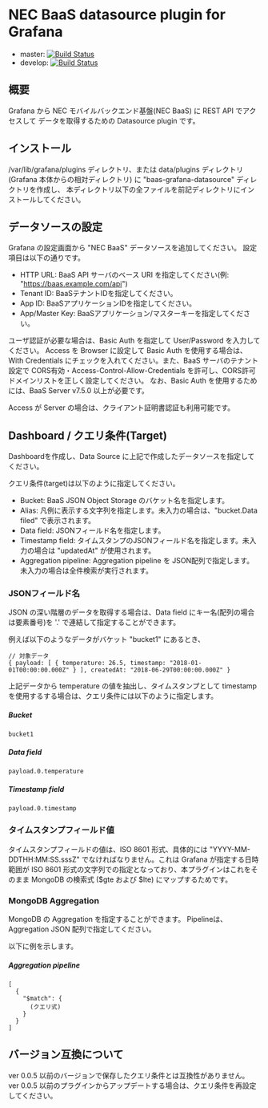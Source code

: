 NEC BaaS datasource plugin for Grafana
======================================

* master: [![Build Status](https://travis-ci.org/nec-baas/grafana-baas-object-datasource.svg?branch=master)](https://travis-ci.org/nec-baas/grafana-baas-object-datasource)
* develop: [![Build Status](https://travis-ci.org/nec-baas/grafana-baas-object-datasource.svg?branch=develop)](https://travis-ci.org/nec-baas/grafana-baas-object-datasource)

概要
----

Grafana から NEC モバイルバックエンド基盤(NEC BaaS) に REST API でアクセスして
データを取得するための  Datasource plugin です。

インストール
------------

/var/lib/grafana/plugins ディレクトリ、または data/plugins ディレクトリ (Grafana 本体からの相対ディレクトリ)
に "baas-grafana-datasource" ディレクトリを作成し、
本ディレクトリ以下の全ファイルを前記ディレクトリにインストールしてください。

データソースの設定
-------------------

Grafana の設定画面から "NEC BaaS" データソースを追加してください。
設定項目は以下の通りです。

* HTTP URL: BaaS API サーバのベース URI を指定してください(例: "https://baas.example.com/api")
* Tenant ID: BaaSテナントIDを指定してください。
* App ID: BaaSアプリケーションIDを指定してください。
* App/Master Key: BaaSアプリケーション/マスターキーを指定してください。

ユーザ認証が必要な場合は、Basic Auth を指定して User/Password を入力してください。
Access を Browser に設定して Basic Auth を使用する場合は、With Credentials にチェックを入れてください。また、BaaS サーバのテナント設定で CORS有効・Access-Control-Allow-Credentials を許可し、CORS許可ドメインリストを正しく設定してください。
なお、Basic Auth を使用するためには、BaaS Server v7.5.0 以上が必要です。

Access が Server の場合は、クライアント証明書認証も利用可能です。

Dashboard / クエリ条件(Target)
-------------------------------

Dashboardを作成し、Data Source に上記で作成したデータソースを指定してください。

クエリ条件(target)は以下のように指定してください。

* Bucket: BaaS JSON Object Storage のバケット名を指定します。
* Alias: 凡例に表示する文字列を指定します。未入力の場合は、"bucket.Data filed" で表示されます。
* Data field: JSONフィールド名を指定します。
* Timestamp field: タイムスタンプのJSONフィールド名を指定します。未入力の場合は "updatedAt" が使用されます。
* Aggregation pipeline: Aggregation pipeline を JSON配列で指定します。未入力の場合は全件検索が実行されます。

### JSONフィールド名

JSON の深い階層のデータを取得する場合は、Data field にキー名(配列の場合は要素番号)を '.' で連結して指定することができます。

例えば以下のようなデータがバケット "bucket1" にあるとき、

    // 対象データ
    { payload: [ { temperature: 26.5, timestamp: "2018-01-01T00:00:00.000Z" } ], createdAt: "2018-06-29T00:00:00.000Z" }
    
上記データから temperature の値を抽出し、タイムスタンプとして timestamp を使用するする場合は、クエリ条件には以下のように指定します。

##### Bucket
    bucket1
##### Data field
    payload.0.temperature
##### Timestamp field
    payload.0.timestamp

### タイムスタンプフィールド値

タイムスタンプフィールドの値は、ISO 8601 形式、具体的には "YYYY-MM-DDTHH:MM:SS.sssZ" でなければなりません。これは Grafana が指定する日時範囲が ISO 8601 形式の文字列での指定となっており、本プラグインはこれをそのまま MongoDB の検索式 ($gte および $lte) にマップするためです。

### MongoDB Aggregation

MongoDB の Aggregation を指定することができます。
Pipelineは、Aggregation JSON 配列で指定してください。

以下に例を示します。

##### Aggregation pipeline

    [
      {
        "$match": {
          (クエリ式)
        }
      }
    ]

バージョン互換について
----------------------

ver 0.0.5 以前のバージョンで保存したクエリ条件とは互換性がありません。
ver 0.0.5 以前のプラグインからアップデートする場合は、クエリ条件を再設定してください。
